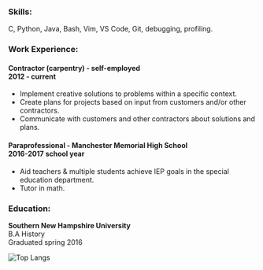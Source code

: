 

### Skills:
C, Python, Java, Bash, Vim, VS Code, Git, debugging, profiling.

### Work Experience:
#### **Contractor (carpentry) - self-employed <br>2012 - current**
- Implement creative solutions to problems within a specific context.
- Create plans for projects based on input from customers and/or other contractors.
- Communicate with customers and other contractors about solutions and plans.

#### **Paraprofessional - Manchester Memorial High School<br>2016-2017 school year**  
- Aid teachers & multiple students achieve IEP goals in the special education department.
- Tutor in math.


### Education:
**Southern New Hampshire University**  
B.A History  
Graduated spring 2016


![Top Langs](https://github-readme-stats.vercel.app/api/top-langs/?username=breakthatbass&exclude_repo=cs50,breakthatbass.github.io&layout=compact)